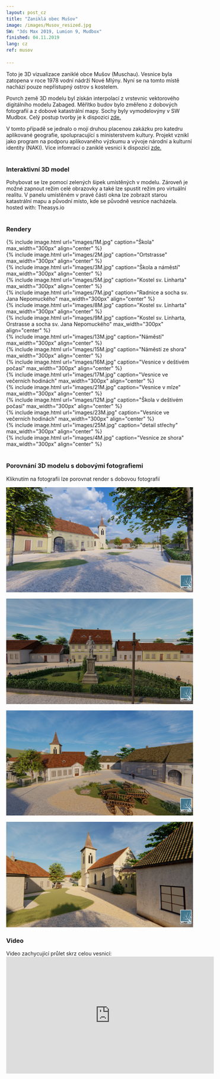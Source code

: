 ```yaml
---
layout: post_cz
title: "Zaniklá obec Mušov"
image: /images/Musov_resized.jpg
SW: "3ds Max 2019, Lumion 9, Mudbox"
finished: 04.11.2019
lang: cz
ref: musov

---
```



Toto je 3D vizualizace zaniklé obce Mušov (Muschau). Vesnice byla zatopena v roce 1978 vodní nádrží Nové Mlýny. Nyní se na tomto místě nachází pouze nepřístupný ostrov s kostelem. 

Povrch země 3D modelu byl získán interpolací z vrstevnic vektorového digitálního modelu Zabaged. Měřítko budov bylo změřeno z dobových fotografií a z dobové katastrální mapy. Sochy byly vymodelovýny v SW Mudbox. Celý postup tvorby je k dispozici [zde.](https://drive.google.com/file/d/12U5Q1p-7OHgOtkkkM6P-GssGBlXoA1Ia/view?usp=sharing)

V tomto případě se jednalo o mojí druhou placenou zakázku pro katedru aplikované geografie, spolupracující s ministerstvem kultury. Projekt vznikl jako program na podporu aplikovaného výzkumu a vývoje národní a kulturní identity (NAKI). 
Více infomrací o zaniklé vesnici k dispozici [zde.](http://www.zaniklekrajiny.cz/atlas/modelova-uzemi/novomlynske-nadrze) 
<br><br>
<h3> Interaktivní 3D model </h3>
Pohybovat se lze pomocí zelených šipek umístěných v modelu. Zároveň je možné zapnout režim celé obrazovky a také lze spustit režim pro virtuální realitu. V panelu umístěném v pravé části okna lze zobrazit starou katastrální mapu a původní místo, kde se původně vesnice nacházela.
<script async src="https://www.theasys.io/static/embed.js" data-theasys="vWEdS8mWRAgIomQAykG3TFmUqPPbpb" data-height="800"></script>
hosted with: Theasys.io
<br><br>
<h3> Rendery </h3>
{% include image.html url="images/1M.jpg" caption="Škola" max_width="300px" align="center" %}
<br>
{% include image.html url="images/2M.jpg" caption="Ortstrasse" max_width="300px" align="center" %}
<br>
{% include image.html url="images/3M.jpg" caption="Škola a náměstí" max_width="300px" align="center" %}
<br>
{% include image.html url="images/5M.jpg" caption="Kostel sv. Linharta" max_width="300px" align="center" %}
<br>
{% include image.html url="images/7M.jpg" caption="Radnice a socha sv. Jana Nepomuckého" max_width="300px" align="center" %}
<br>
{% include image.html url="images/8M.jpg" caption="Kostel sv. Linharta" max_width="300px" align="center" %}
<br>
{% include image.html url="images/9M.jpg" caption="Kostel sv. Linharta, Orstrasse a socha sv. Jana Nepomuckého" max_width="300px" align="center" %}
<br>
{% include image.html url="images/13M.jpg" caption="Náměstí" max_width="300px" align="center" %}
<br>
{% include image.html url="images/15M.jpg" caption="Náměstí ze shora" max_width="300px" align="center" %}
<br>
{% include image.html url="images/16M.jpg" caption="Vesnice v deštivém počasí" max_width="300px" align="center" %}
<br>
{% include image.html url="images/17M.jpg" caption="Vesnice ve večerních hodinách" max_width="300px" align="center" %}
<br>
{% include image.html url="images/21M.jpg" caption="Vesnice v mlze" max_width="300px" align="center"  %}
<br>
{% include image.html url="images/12M.jpg" caption="Škola v deštivém počasí" max_width="300px" align="center" %}
<br>
{% include image.html url="images/23M.jpg" caption="Vesnice ve večerních hodinách" max_width="300px" align="center" %}
<br>
{% include image.html url="images/25M.jpg" caption="detail střechy" max_width="300px" align="center" %}
<br>
{% include image.html url="images/4M.jpg" caption="Vesnice ze shora" max_width="300px" align="center" %}
<br><br>
<h3> Porovnání 3D modelu s dobovými fotografiemi </h3>
Kliknutím na fotografii lze porovnat render s dobovou fotografií
<p>
<img src="images/5M.jpg" alt="Square" id = "imgClickAndChange" />
<script>     
var images = ["images/5M.jpg", "images/5MO.jpg"]

var imgState = 0;

var imgTag = document.getElementById("imgClickAndChange");

imgTag.addEventListener("click", function (event) {
  imgState = (++imgState % images.length);
  event.target.src = images[imgState];
});
</script> 
<p>
<img alt="Townhall" src="images/6M.jpg"  id="imgClickAndChange2"   />
<script>     
var images2 = ["images/6M.jpg", "images/6MO.jpg"]

var imgState = 0;

var imgTag = document.getElementById("imgClickAndChange2");

imgTag.addEventListener("click", function (event) {
  imgState = (++imgState % images.length);
  event.target.src = images2[imgState];
});
</script> 
<p>
<img alt="Square2" src="images/3M.jpg"  id="imgClickAndChange3"   />
<script>     
var images3 = ["images/3M.jpg", "images/3MO.jpg"]

var imgState = 0;

var imgTag = document.getElementById("imgClickAndChange3");

imgTag.addEventListener("click", function (event) {
  imgState = (++imgState % images.length);
  event.target.src = images3[imgState];
});
</script> 
<p>
<img alt="Church" src="images/8M.jpg"  id="imgClickAndChange4"   />
<script>     
var images4 = ["images/8M.jpg", "images/8MO.jpg"]

var imgState = 0;

var imgTag = document.getElementById("imgClickAndChange4");

imgTag.addEventListener("click", function (event) {
  imgState = (++imgState % images.length);
  event.target.src = images4[imgState];
});
</script> 
<h3> Video </h3>
Video zachycující průlet skrz celou vesnicí:
<br>
<iframe width="560" height="315" src="https://www.youtube.com/embed/NgXLj6BLhOU" frameborder="0" allow="accelerometer; autoplay; encrypted-media; gyroscope; picture-in-picture" allowfullscreen></iframe>